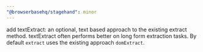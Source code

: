 ```yaml
---
"@browserbasehq/stagehand": minor
---
```


add textExtract: an optional, text based approach to the existing extract method. textExtract often performs better on long form extraction tasks. By default `extract` uses the existing approach `domExtract`.
